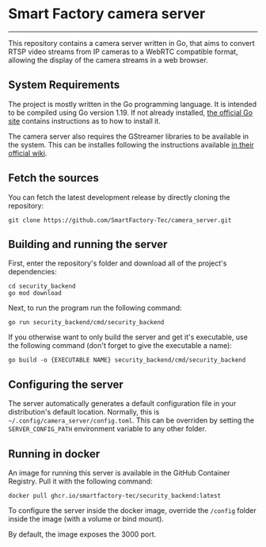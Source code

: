 # Smart Factory camera server
***
This repository contains a camera server written in Go, that aims to convert RTSP video streams from IP cameras to a WebRTC compatible format, allowing the display of the 
camera streams in a web browser.

## System Requirements
The project is mostly written in the Go programming language. It is intended to be compiled using Go version 1.19. If
not already installed, [the official Go site](https://go.dev/doc/install) contains instructions as to how to install it.

The camera server also requires the GStreamer libraries to be available in the system. This can be installes following
the instructions available [in their official wiki](https://gstreamer.freedesktop.org/documentation/installing/index.html?gi-language=c).

## Fetch the sources
You can fetch the latest development release by directly cloning the repository:
```shell
git clone https://github.com/SmartFactory-Tec/camera_server.git
```

## Building and running the server
First, enter the repository's folder and download all of the project's dependencies:

```shell
cd security_backend
go mod download
```

Next, to run the program run the following command:

```shell
go run security_backend/cmd/security_backend 
```

If you otherwise want to only build the server and get it's executable, use the following command (don't forget to give 
the executable a name):

```shell
go build -o {EXECUTABLE NAME} security_backend/cmd/security_backend
```

## Configuring the server
The server automatically generates a default configuration file in your distribution's default location. Normally,
this is `~/.config/camera_server/config.toml`. This can be overriden by setting the `SERVER_CONFIG_PATH` environment 
variable to any other folder.

## Running in docker
An image for running this server is available in the GitHub Container Registry. Pull it with the following command:

```shell
docker pull ghcr.io/smartfactory-tec/security_backend:latest
```

To configure the server inside the docker image, override the `/config` folder inside the image (with a volume or bind
mount). 

By default, the image exposes the 3000 port.

